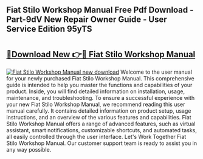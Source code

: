 ## Fiat Stilo Workshop Manual Free Pdf Download - Part-9dV New Repair Owner Guide - User Service Edition 95yTS

# <h2><a href="http://cf18846.oget.top/?id=Fiat+Stilo+Workshop+Manual">🔗Download New 👉🔴 Fiat Stilo Workshop Manual</a></h2>

[![Fiat Stilo Workshop Manual new download](https://i.imgur.com/5g1atiW.png)](http://cf18846.oget.top/?id=Fiat+Stilo+Workshop+Manual)
Welcome to the user manual for your newly purchased Fiat Stilo Workshop Manual. This comprehensive guide is intended to help you master the functions and capabilities of your product. Inside, you will find detailed information on installation, usage, maintenance, and troubleshooting. To ensure a successful experience with your new Fiat Stilo Workshop Manual, we recommend reading this user manual carefully. It contains detailed information on product setup, usage instructions, and an overview of the various features and capabilities. Fiat Stilo Workshop Manual offers a range of advanced features, such as virtual assistant, smart notifications, customizable shortcuts, and automated tasks, all easily controlled through the user interface. Let's Work Together Fiat Stilo Workshop Manual. Our customer support team is ready to assist you in any way possible.
